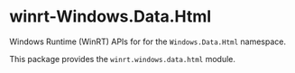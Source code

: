 <!-- warning: Please don't edit this file. It was automatically generated. -->

# winrt-Windows.Data.Html

Windows Runtime (WinRT) APIs for for the `Windows.Data.Html` namespace.

This package provides the `winrt.windows.data.html` module.
